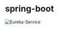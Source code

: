 # spring-boot

![Eureka-Service](https://user-images.githubusercontent.com/48691043/59369322-ccdcad00-8d5d-11e9-8404-7f3aacd996d0.JPG)
